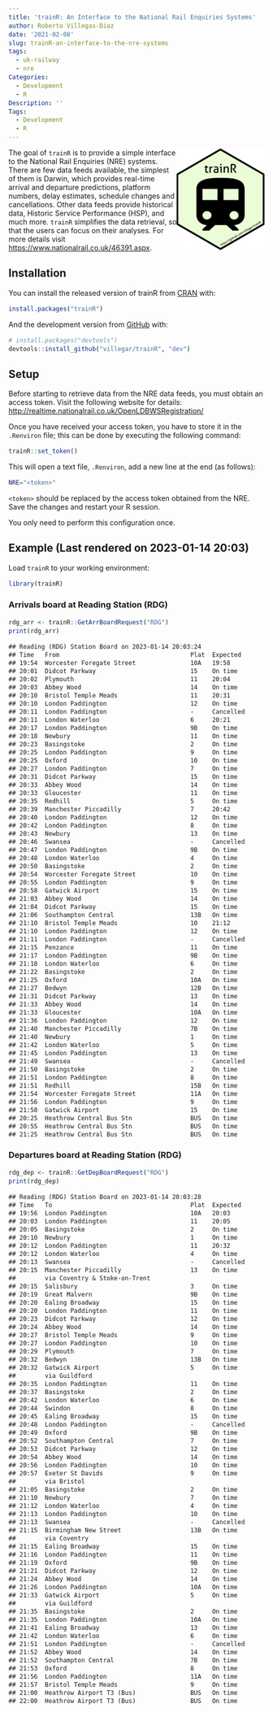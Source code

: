 ```yaml
---
title: 'trainR: An Interface to the National Rail Enquiries Systems'
author: Roberto Villegas-Diaz
date: '2021-02-08'
slug: trainR-an-interface-to-the-nre-systems
tags:
  - uk-railway
  - nre
Categories:
  - Development
  - R
Description: ''
Tags:
  - Development
  - R
---
```


<img src="https://raw.githubusercontent.com/villegar/trainR/main/inst/images/logo.png" alt="logo" align="right" height=200px/>

The goal of `trainR` is to provide a simple interface to the 
National Rail Enquiries (NRE) systems. There are few data feeds 
available, the simplest of them is Darwin, which provides real-time 
arrival and departure predictions, platform numbers, delay estimates, 
schedule changes and cancellations. Other data feeds provide historical 
data, Historic Service Performance (HSP), and much more. `trainR` 
simplifies the data retrieval, so that the users can focus on their 
analyses. For more details visit 
https://www.nationalrail.co.uk/46391.aspx.

## Installation

You can install the released version of trainR from [CRAN](https://CRAN.R-project.org) with:

``` r
install.packages("trainR")
```

And the development version from [GitHub](https://github.com/) with:

``` r
# install.packages("devtools")
devtools::install_github("villegar/trainR", "dev")
```

## Setup
Before starting to retrieve data from the NRE data feeds, you must obtain an access token. 
Visit the following website for details: http://realtime.nationalrail.co.uk/OpenLDBWSRegistration/

Once you have received your access token, you have to store it in the `.Renviron` file; this can be 
done by executing the following command:


```r
trainR::set_token()
```

This will open a text file, `.Renviron`, add a new line at the end (as follows):

```bash
NRE="<token>"
```

`<token>` should be replaced by the access token obtained from the NRE. Save the changes and restart 
your R session.

You only need to perform this configuration once.

## Example (Last rendered on 2023-01-14 20:03)

Load `trainR` to your working environment:

```r
library(trainR)
```

### Arrivals board at Reading Station (RDG)


```r
rdg_arr <- trainR::GetArrBoardRequest("RDG")
print(rdg_arr)
```

```
## Reading (RDG) Station Board on 2023-01-14 20:03:24
## Time   From                                    Plat  Expected
## 19:54  Worcester Foregate Street               10A   19:58
## 20:01  Didcot Parkway                          15    On time
## 20:02  Plymouth                                11    20:04
## 20:03  Abbey Wood                              14    On time
## 20:10  Bristol Temple Meads                    11    20:31
## 20:10  London Paddington                       12    On time
## 20:11  London Paddington                       -     Cancelled
## 20:11  London Waterloo                         6     20:21
## 20:17  London Paddington                       9B    On time
## 20:18  Newbury                                 11    On time
## 20:23  Basingstoke                             2     On time
## 20:25  London Paddington                       9     On time
## 20:25  Oxford                                  10    On time
## 20:27  London Paddington                       7     On time
## 20:31  Didcot Parkway                          15    On time
## 20:33  Abbey Wood                              14    On time
## 20:33  Gloucester                              11    On time
## 20:35  Redhill                                 5     On time
## 20:39  Manchester Piccadilly                   7     20:42
## 20:40  London Paddington                       12    On time
## 20:42  London Paddington                       8     On time
## 20:43  Newbury                                 13    On time
## 20:46  Swansea                                 -     Cancelled
## 20:47  London Paddington                       9B    On time
## 20:48  London Waterloo                         4     On time
## 20:50  Basingstoke                             2     On time
## 20:54  Worcester Foregate Street               10    On time
## 20:55  London Paddington                       9     On time
## 20:58  Gatwick Airport                         15    On time
## 21:03  Abbey Wood                              14    On time
## 21:04  Didcot Parkway                          15    On time
## 21:06  Southampton Central                     13B   On time
## 21:10  Bristol Temple Meads                    10    21:12
## 21:10  London Paddington                       12    On time
## 21:11  London Paddington                       -     Cancelled
## 21:15  Penzance                                11    On time
## 21:17  London Paddington                       9B    On time
## 21:18  London Waterloo                         6     On time
## 21:22  Basingstoke                             2     On time
## 21:25  Oxford                                  10A   On time
## 21:27  Bedwyn                                  12B   On time
## 21:31  Didcot Parkway                          13    On time
## 21:33  Abbey Wood                              14    On time
## 21:33  Gloucester                              10A   On time
## 21:36  London Paddington                       12    On time
## 21:40  Manchester Piccadilly                   7B    On time
## 21:40  Newbury                                 1     On time
## 21:42  London Waterloo                         5     On time
## 21:45  London Paddington                       13    On time
## 21:49  Swansea                                 -     Cancelled
## 21:50  Basingstoke                             2     On time
## 21:51  London Paddington                       8     On time
## 21:51  Redhill                                 15B   On time
## 21:54  Worcester Foregate Street               11A   On time
## 21:56  London Paddington                       9     On time
## 21:58  Gatwick Airport                         15    On time
## 20:25  Heathrow Central Bus Stn                BUS   On time
## 20:55  Heathrow Central Bus Stn                BUS   On time
## 21:25  Heathrow Central Bus Stn                BUS   On time
```

### Departures board at Reading Station (RDG)


```r
rdg_dep <- trainR::GetDepBoardRequest("RDG")
print(rdg_dep)
```

```
## Reading (RDG) Station Board on 2023-01-14 20:03:28
## Time   To                                      Plat  Expected
## 19:56  London Paddington                       10A   20:03
## 20:03  London Paddington                       11    20:05
## 20:05  Basingstoke                             2     On time
## 20:10  Newbury                                 1     On time
## 20:12  London Paddington                       11    20:32
## 20:12  London Waterloo                         4     On time
## 20:13  Swansea                                 -     Cancelled
## 20:15  Manchester Piccadilly                   13    On time
##        via Coventry & Stoke-on-Trent           
## 20:15  Salisbury                               3     On time
## 20:19  Great Malvern                           9B    On time
## 20:20  Ealing Broadway                         15    On time
## 20:20  London Paddington                       11    On time
## 20:23  Didcot Parkway                          12    On time
## 20:24  Abbey Wood                              14    On time
## 20:27  Bristol Temple Meads                    9     On time
## 20:27  London Paddington                       10    On time
## 20:29  Plymouth                                7     On time
## 20:32  Bedwyn                                  13B   On time
## 20:32  Gatwick Airport                         5     On time
##        via Guildford                           
## 20:35  London Paddington                       11    On time
## 20:37  Basingstoke                             2     On time
## 20:42  London Waterloo                         6     On time
## 20:44  Swindon                                 8     On time
## 20:45  Ealing Broadway                         15    On time
## 20:48  London Paddington                       -     Cancelled
## 20:49  Oxford                                  9B    On time
## 20:52  Southampton Central                     7     On time
## 20:53  Didcot Parkway                          12    On time
## 20:54  Abbey Wood                              14    On time
## 20:56  London Paddington                       10    On time
## 20:57  Exeter St Davids                        9     On time
##        via Bristol                             
## 21:05  Basingstoke                             2     On time
## 21:10  Newbury                                 7     On time
## 21:12  London Waterloo                         4     On time
## 21:13  London Paddington                       10    On time
## 21:13  Swansea                                 -     Cancelled
## 21:15  Birmingham New Street                   13B   On time
##        via Coventry                            
## 21:15  Ealing Broadway                         15    On time
## 21:16  London Paddington                       11    On time
## 21:19  Oxford                                  9B    On time
## 21:21  Didcot Parkway                          12    On time
## 21:24  Abbey Wood                              14    On time
## 21:26  London Paddington                       10A   On time
## 21:33  Gatwick Airport                         5     On time
##        via Guildford                           
## 21:35  Basingstoke                             2     On time
## 21:35  London Paddington                       10A   On time
## 21:41  Ealing Broadway                         13    On time
## 21:42  London Waterloo                         6     On time
## 21:51  London Paddington                       -     Cancelled
## 21:52  Abbey Wood                              14    On time
## 21:52  Southampton Central                     7B    On time
## 21:53  Oxford                                  8     On time
## 21:56  London Paddington                       11A   On time
## 21:57  Bristol Temple Meads                    9     On time
## 21:00  Heathrow Airport T3 (Bus)               BUS   On time
## 22:00  Heathrow Airport T3 (Bus)               BUS   On time
```
